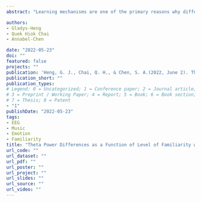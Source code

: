 ```yaml
---
abstract: "Learning mechanisms are one of the primary reasons why different individuals have similar or different emotional responses to music. Existing studies largely examined mechanisms related to learning in terms of cultural familiarity or recognition. Few studies have conceptualized it in terms of an individual's level of familiarity with musical style - which could be a better reflection of an individual's composite musical experiences. The current study thus aims to bridge this research gap by investigating the electrophysiological correlates of the effects of familiarity with musical style on musical emotions in the theta frequency band, which has been shown to be associated with processes involved in musical emotions, such as valence, attention and cognitive control."

authors:
- Gladys-Heng
- Quek Hiok Chai
- Annabel-Chen

date: "2022-05-23"
doi: ""
featured: false
projects: ""
publication: 'Heng, G. J., Chai, Q. H., & Chen, S. A.(2022, June 2). Theta Power Differences as a Function of Level of Familiarity with a Musical Style [Poster Presentation]. 28th Organization of Human Brain Mapping Annual Meeting.'
publication_short: ""
publication_types:
# Legend: 0 = Uncategorized; 1 = Conference paper; 2 = Journal article;
# 3 = Preprint / Working Paper; 4 = Report; 5 = Book; 6 = Book section;
# 7 = Thesis; 8 = Patent
- "1"
publishDate: "2022-05-23"
tags:
- EEG
- Music
- Emotion
- Familiarity
title: "Theta Power Differences as a Function of Level of Familiarity with a Musical Style"
url_code: ""
url_dataset: ""
url_pdf: ""
url_poster: ""
url_project: ""
url_slides: ""
url_source: ""
url_video: ""
---
```

